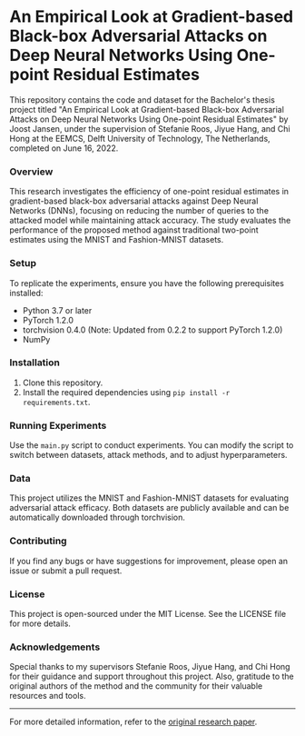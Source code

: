 # An Empirical Look at Gradient-based Black-box Adversarial Attacks on Deep Neural Networks Using One-point Residual Estimates

This repository contains the code and dataset for the Bachelor's thesis project titled "An Empirical Look at Gradient-based Black-box Adversarial Attacks on Deep Neural Networks Using One-point Residual Estimates" by Joost Jansen, under the supervision of Stefanie Roos, Jiyue Hang, and Chi Hong at the EEMCS, Delft University of Technology, The Netherlands, completed on June 16, 2022.

### Overview
This research investigates the efficiency of one-point residual estimates in gradient-based black-box adversarial attacks against Deep Neural Networks (DNNs), focusing on reducing the number of queries to the attacked model while maintaining attack accuracy. The study evaluates the performance of the proposed method against traditional two-point estimates using the MNIST and Fashion-MNIST datasets.

### Setup
To replicate the experiments, ensure you have the following prerequisites installed:
- Python 3.7 or later
- PyTorch 1.2.0
- torchvision 0.4.0 (Note: Updated from 0.2.2 to support PyTorch 1.2.0)
- NumPy

### Installation
1. Clone this repository.
2. Install the required dependencies using `pip install -r requirements.txt`.

### Running Experiments
Use the `main.py` script to conduct experiments. You can modify the script to switch between datasets, attack methods, and to adjust hyperparameters.

### Data
This project utilizes the MNIST and Fashion-MNIST datasets for evaluating adversarial attack efficacy. Both datasets are publicly available and can be automatically downloaded through torchvision.

### Contributing
If you find any bugs or have suggestions for improvement, please open an issue or submit a pull request.

### License
This project is open-sourced under the MIT License. See the LICENSE file for more details.

### Acknowledgements
Special thanks to my supervisors Stefanie Roos, Jiyue Hang, and Chi Hong for their guidance and support throughout this project. Also, gratitude to the original authors of the method and the community for their valuable resources and tools.

---

For more detailed information, refer to the [original research paper](https://github.com/ChiHong-Xtautau/BRP-AdversarialAttacks).
